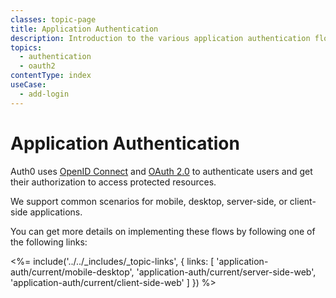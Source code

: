 ```yaml
---
classes: topic-page
title: Application Authentication
description: Introduction to the various application authentication flows.
topics:
  - authentication
  - oauth2
contentType: index
useCase:
  - add-login
---
```


# Application Authentication

Auth0 uses [OpenID Connect](/protocols/oidc) and [OAuth 2.0](/protocols/oauth2) to authenticate users and get their authorization to access protected resources. 

We support common scenarios for mobile, desktop, server-side, or client-side applications.

You can get more details on implementing these flows by following one of the following links:

<%= include('../../_includes/_topic-links', { links: [
  'application-auth/current/mobile-desktop',
  'application-auth/current/server-side-web',
  'application-auth/current/client-side-web'
] }) %>
